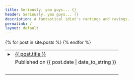 ```yaml
---
title: Seriously, you guys... {}
header: Seriously, you guys... {}
description: A fantastical idiot's rantings and ravings.
permalink: /
layout: default
---
```

<table class="index">
{% for post in site.posts %}
  <tr><td><span class="arrow">▸</span></td><td><a href="{{ post.url }}">{{ post.title }}</a></td></tr>
  <!--<tr><td></td><td class="post-description">{{ post.description }}</td></tr>-->
  <tr><td></td><td class="date">Published on {{ post.date | date_to_string }}</td></tr>
  <tr class="px1-spacer"><td>&nbsp;</td></tr>
{% endfor %}
</table>

<a rel="me" href="https://psynergy.io/@thewismit"></a>
